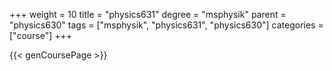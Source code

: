 +++
weight = 10
title = "physics631"
degree = "msphysik"
parent = "physics630"
tags = ["msphysik", "physics631", "physics630"]
categories = ["course"]
+++

{{< genCoursePage >}}
